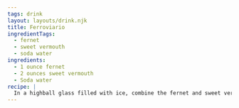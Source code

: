 ```yaml
---
tags: drink
layout: layouts/drink.njk
title: Ferroviario
ingredientTags:
  - fernet
  - sweet vermouth
  - soda water
ingredients:
  - 1 ounce fernet
  - 2 ounces sweet vermouth
  - Soda water
recipe: |
  In a highball glass filled with ice, combine the fernet and sweet vermouth. Stir well and mix in soda water.
---
```

